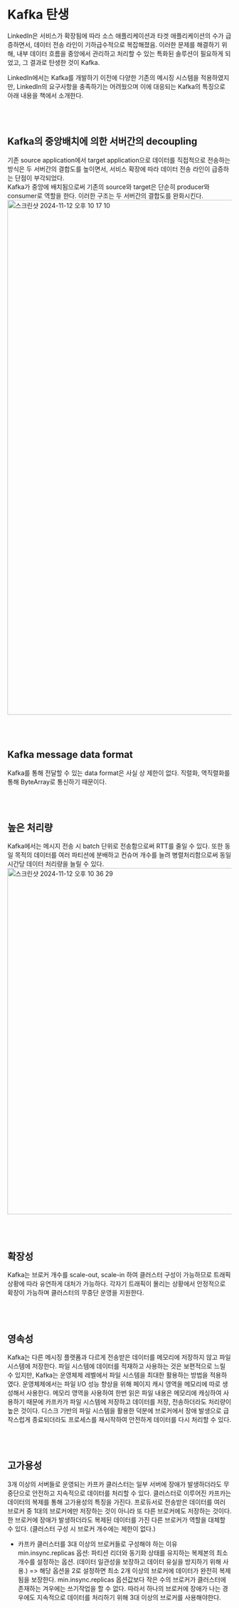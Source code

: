 # Kafka 탄생
LinkedIn은 서비스가 확장됨에 따라 소스 애플리케이션과 타겟 애플리케이션의 수가 급증하면서, 데이터 전송 라인이 기하급수적으로 복잡해졌음.
이러한 문제를 해결하기 위해, 내부 데이터 흐름을 중앙에서 관리하고 처리할 수 있는 특화된 솔루션이 필요하게 되었고, 그 결과로 탄생한 것이 Kafka.

LinkedIn에서는 Kafka를 개발하기 이전에 다양한 기존의 메시징 시스템을 적용하였지만, LinkedIn의 요구사항을 충족하기는 어려웠으며 이에 대응되는 Kafka의
특징으로 아래 내용을 책에서 소개한다. 

<br/>
<br/>

## Kafka의 중앙배치에 의한 서버간의 decoupling
기존 source application에서 target application으로 데이터를 직접적으로 전송하는 방식은 두 서버간의 결합도를 높이면서, 서비스 확장에 따라 데이터 전송 라인이 급증하는 단점이 부각되었다.
<br/>
Kafka가 중앙에 배치됨으로써 기존의 source와 target은 단순히 producer와 consumer로 역할을 한다. 이러한 구조는 두 서버간의 결합도를 완화시킨다. 
<img width="1155" alt="스크린샷 2024-11-12 오후 10 17 10" src="https://github.com/user-attachments/assets/685addff-2b6e-41ea-856a-3f5591a5fea8">

<br/>
<br/>

## Kafka message data format
Kafka를 통해 전달할 수 있는 data format은 사실 상 제한이 없다. 직렬화, 역직렬화를 통해 ByteArray로 통신하기 때문이다.

<br/>
<br/>

## 높은 처리량
Kafka에서는 메시지 전송 시 batch 단위로 전송함으로써 RTT를 줄일 수 있다. 또한 동일 목적의 데이터를 여러 파티션에 분배하고 컨슈머 개수를 늘려 병렬처리함으로써 동일 시간당 데이터 처리량을 늘릴 수 있다.
<img width="777" alt="스크린샷 2024-11-12 오후 10 36 29" src="https://github.com/user-attachments/assets/b38ac6ac-dc92-4507-a26f-cf815f526cb0">

<br/>
<br/>

## 확장성
Kafka는 브로커 개수를 scale-out, scale-in 하여 클러스터 구성이 가능하므로 트래픽 상황에 따라 유연하게 대처가 가능하다. 각자기 트래픽이 몰리는 상황에서 안정적으로 확장이 가능하며 클러스터의 무중단 운영을 지원한다.   

<br/>
<br/>

## 영속성
Kafka는 다른 메시징 플랫폼과 다르게 전송받은 데이터를 메모리에 저장하지 않고 파일 시스템에 저장한다. 
파일 시스템에 데이터를 적재하고 사용하는 것은 보편적으로 느릴 수 있지만, Kafka는 운영체제 레벨에서 파일 시스템을 최대한 활용하는 방법을 적용하였다. 
운영체제에서는 파일 I/O 성능 향상을 위해 페이지 캐시 영역을 메모리에 따로 생성해서 사용한다. 
메모리 영역을 사용하여 한번 읽은 파일 내용은 메모리에 캐싱하여 사용하기 때문에 카프카가 파일 시스템에 저장하고 데이터를 저장, 전송하더라도 처리량이 높은 것이다. 
디스크 기반의 파일 시스템을 활용한 덕분에 브로커에서 장애 발생으로 급작스럽게 종료되더라도 프로세스를 재시작하여 안전하게 데이터를 다시 처리할 수 있다.

<br/>
<br/>

## 고가용성
3개 이상의 서버들로 운영되는 카프카 클러스터는 일부 서버에 장애가 발생하더라도 무중단으로 안전하고 지속적으로 데이터를 처리할 수 있다. 
클러스터로 이루어진 카프카는 데이터의 복제를 통해 고가용성의 특징을 가진다. 
프로듀서로 전송받은 데이터를 여러 브로커 중 1대의 브로커에만 저장하는 것이 아니라 또 다른 브로커에도 저장하는 것이다. 한 브로커에 장애가 발생하더라도 복제된 데이터를 가진 다른 브로커가 역할을 대체할 수 있다.
(클러스터 구성 시 브로커 개수에는 제한이 없다.)

* 카프카 클러스터를 3대 이상의 브로커들로 구성해야 하는 이유
min.insync.replicas 옵션: 파티션 리더와 동기화 상태를 유지하는 복제본의 최소 개수를 설정하는 옵션. (데이터 일관성을 보장하고 데이터 유실을 방지하기 위해 사용.)
=> 해당 옵션을 2로 설정하면 최소 2개 이상의 브로커에 데이터가 완전히 복제됨을 보장한다.
   min.insync.replicas 옵션값보다 작은 수의 브로커가 클러스터에 존재하는 겨우에는 쓰기작업을 할 수 없다.
   따라서 하나의 브로커에 장애가 나는 경우에도 지속적으로 데이터를 처리하기 위해 3대 이상의 브로커를 사용해야한다.


  








